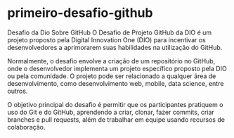 # primeiro-desafio-github
Desafio da Dio Sobre GitHub
O Desafio de Projeto GitHub da DIO é um projeto proposto pela Digital Innovation One (DIO) para incentivar os desenvolvedores a aprimorarem suas habilidades na utilização do GitHub.

Normalmente, o desafio envolve a criação de um repositório no GitHub, onde o desenvolvedor implementa um projeto específico proposto pela DIO ou pela comunidade. O projeto pode ser relacionado a qualquer área de desenvolvimento, como desenvolvimento web, mobile, data science, entre outros.

O objetivo principal do desafio é permitir que os participantes pratiquem o uso do Git e do GitHub, aprendendo a criar, clonar, fazer commits, criar branches e pull requests, além de trabalhar em equipe usando recursos de colaboração.
